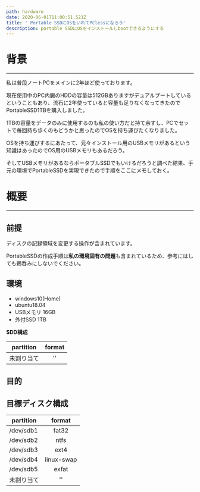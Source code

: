 ```yaml
---
path: hardware
date: 2020-06-01T11:00:51.521Z
title: ' Portable SSDにOSをいれてPClessになろう'
description: portable SSDにOSをインストールしbootできるようにする
---
```

# 背景
----
私は普段ノートPCをメインに2年ほど使っております。  

現在使用中のPC内臓のHDDの容量は512GBありますがデュアルブートしているということもあり、流石に2年使っていると容量も足りなくなってきたのでPortableSSD1TBを購入しました。

1TBの容量をデータのみに使用するのも私の使い方だと持て余すし、PCでセットで毎回持ち歩くのもどうかと思ったのでOSを持ち運びたくなりました。

OSを持ち運びするにあたって、元々インストール用のUSBメモリがあるという知識はあったのでOS用のUSBメモリもあるだろう。

 そしてUSBメモリがあるならポータブルSSDでもいけるだろうと調べた結果、手元の環境でPortableSSDを実現できたので手順をここにメモしておく。

# 概要
----
## 前提
ディスクの記録領域を変更する操作が含まれています。

PortableSSDの作成手順は**私の環境固有の問題**も含まれているため、参考にはしても鵜呑みにしないでください。

## 環境

- windows10(Home)
- ubuntu18.04
- USBメモリ 16GB
- 外付SSD  1TB

**SDD構成**

partition|format
------------|:-----------:
未割り当て|''







## 目的
## 目標ディスク構成
partition|format
------------|:-----------:
/dev/sdb1|fat32
/dev/sdb2|ntfs
/dev/sdb3|ext4
/dev/sdb4|linux-swap
/dev/sdb5|exfat
未割り当て|''
